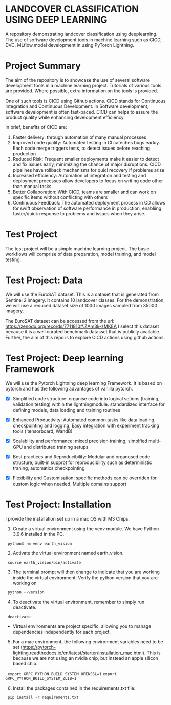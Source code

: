 # LANDCOVER CLASSIFICATION USING DEEP LEARNING
A repository demonstrating landcover classification using deeplearning. The use of software development tools in machine learning such as CICD, DVC, MLflow.model development in using PyTorch Lightning.

# Project Summary

The aim of the repository is to showcase the use of several software development tools in a machine learning project. Tutorials of various tools are provided. Where possible, extra information on the tools is provided.

One of such tools is CICD using Github actions. CICD stands for Continuous Integration and Continuous Development.
In Software development, software development is often fast-paced. CICD can helps to assure the product quality while enhancing development efficiency.

In brief, benefits of CICD are:
1. Faster delivery: through automation of many manual processes
2. Improved code quality: Automated testing in CI cateches bugs earluy. Each code merge triggers tests, to detect issues before reaching production
3. Reduced Risk: Frequent smaller deployments make it easier to detect and fix issues early, minimizing the chance of major disruptions. CICD pipelines have rollback mechanisms for quicl recovery if problems arise
4. Increased efficiency: Automation of integration and testing and deployment processes allow developers to focus on writing code other than manual tasks.
5. Better Collaboration: With CICD, teams are smaller and can work on specific items without conflicting with others
6. Continuous Feedback: The automated deployment process in CD allows for swift observation of software performance in production, enabliing faster/quick response to problems and issues when they arise.

# Test Project

The test project will be a simple machine learning project. The basic workflows will comprise of data preparation, model training, and model testing. 

# Test Project: Data

We will use the EuroSAT dataset. This is a dataset that is generated from Sentinel 2 imagery. It contains 10 landcover classes. For the demonstration, we will use a reduced dataset size of 1000 images sampled from 35000 imagery.

The EuroSAT dataset can be accessed from the url: https://zenodo.org/records/7711810#.ZAm3k-zMKEA 
I select this dataset because it is a well curated benchmark datasset that is publicly available. Further, the aim of this repo is to explore CICD actions using github actions.

# Test Project: Deep learning Framework

We will use the Pytorch Lightning deep learning Framework. It is based on pytorch and has the following advantages of vanilla pytorch.
- [x] Simplified code structure: organise code into logical setions (training, validation testing) within the lightningmodule. standardized interface for defining models, data loading and training routines
- [x] Enhanced Productivity: Automated common tasks like data loading, checkpointing and logging, Easy integration with experiment tracking tools ( tensorboard, WandB)
- [x] Scalability and performance: mixed precision training, simplfied multi-GPU and distributed training setups
- [x] Best practices and Reproducibility: Modular and organosed code structure, built-in supprot for reproducibility such as deterministic traning, automatics checkpointing
- [x] Flexibility and Customisation: specific methods can be overriden for custom logic when needed. Multiple domains support


# Test Project: Installation

I provide the installation set up in a mac OS with M3 Chips.

1. Create a virtual environment using the venv module. We have Python 3.9.6 installed in the PC.

``` python3 -m venv earth_vision```

2. Activate the virtual environment named earth_vision.

``` source earth_vision/bin/activate```

3. The terminal prompt will then change to indicate that you are working inside the virtual environment. Verify the python version that you are working on

``` python --version```

4. To deactivate the virtual environment, remember to simply run deactivate.

``` deactivate```

- Virtual environments are project specific, allowing you to manage dependencies independently for each project.


5. For a mac environment, the following environment variables need to be set (https://pytorch-lighting.readthedocs.io/en/latest/starter/installation_mac.html). This is because we are not using an nvidia chip, but instead an apple silicon based chip.

``` export GRPC_PYTHON_BUILD_SYSTEM_OPENSSL=1```
``` export GRPC_PYTHON_BUILD_SYSTEM_ZLIB=1 ```

6. Install the packages contained in the requirements.txt file:

``` pip install -r requirements.txt```